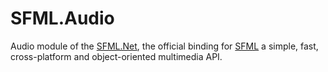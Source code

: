 ﻿# SFML.Audio

Audio module of the [SFML.Net](https://www.nuget.org/packages/SFML.Net), the official binding for [SFML](https://www.sfml-dev.org) a simple, fast, cross-platform and object-oriented multimedia API.
